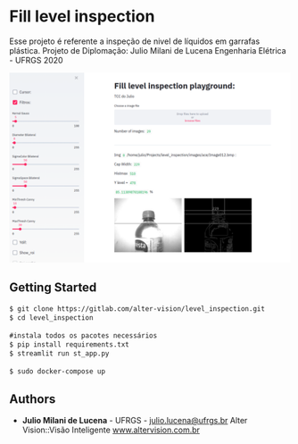 # Fill level inspection

Esse projeto é referente a inspeção de nivel de líquidos em garrafas plástica.
Projeto de Diplomação: Julio Milani de Lucena 
Engenharia Elétrica - UFRGS 2020

![](out/sample.png)

## Getting Started
```
$ git clone https://gitlab.com/alter-vision/level_inspection.git
$ cd level_inspection

#instala todos os pacotes necessários
$ pip install requirements.txt
$ streamlit run st_app.py

$ sudo docker-compose up
```

## Authors

* **Julio Milani de Lucena** - UFRGS - julio.lucena@ufrgs.br
Alter Vision::Visão Inteligente
www.altervision.com.br 